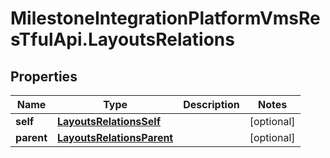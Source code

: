 # MilestoneIntegrationPlatformVmsResTfulApi.LayoutsRelations

## Properties
Name | Type | Description | Notes
------------ | ------------- | ------------- | -------------
**self** | [**LayoutsRelationsSelf**](LayoutsRelationsSelf.md) |  | [optional] 
**parent** | [**LayoutsRelationsParent**](LayoutsRelationsParent.md) |  | [optional] 
